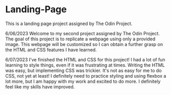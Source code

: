 # Landing-Page
This is a landing page project assigned by The Odin Project. 

6/06/2023
    Welcome to my second project assigned by The Odin Project. The goal of this project is to replicate a webpage using only a provided image. This webpage will be customized so I can obtain a further grasp on the HTML and CSS features I have learned.

6/07/2023
    I've finished the HTML and CSS for this project! I had a lot of fun learning to style things, even if it was frustrating at times. Writing the HTML was easy, but implementing CSS was trickier. It's not as easy for me to do CSS, not yet at least! I definitely need to practice styling and using flexbox a lot more, but I am happy with my work and excited to do more. I definitely feel like my skills have improved.
